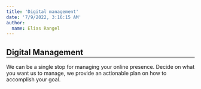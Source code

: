 ```yaml
---
title: 'Digital management'
date: '7/9/2022, 3:16:15 AM'
author:
  name: Elias Rangel
---
```


<h2 style="animation: fadeIn 5s; border-bottom:1px solid black;">Digital Management</h2>

We can be a single stop for managing your online presence. Decide on what you want us to manage, we provide an actionable plan on how to accomplish your goal.

